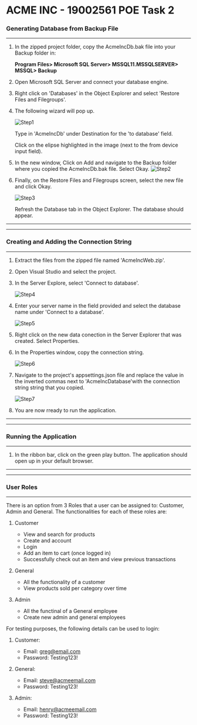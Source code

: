 # ACME INC - 19002561 POE Task 2

### Generating Database from Backup File
***

1. In the zipped project folder, copy the AcmeIncDb.bak file into your Backup folder in:

    **Program Files> Microsoft SQL Server> MSSQL11.MSSQLSERVER> MSSQL> Backup**

2. Open Microsoft SQL Server and connect your database engine.
3. Right click on 'Databases' in the Object Explorer and select 'Restore Files and Filegroups'.
4. The following wizard will pop up.

    ![Step1](https://am3pap007files.storage.live.com/y4mXWZ79UA6CeB7JSd4WDRTidJ5_AS5x23XXf1GJroTagXs77Atnxe9PMF-1Aet5p48hQsGhrFoRE6zblWyYrSA0K8aSdv5Dic9kjekfSuCrw5N99_68RfNC4201M7eGOu4bv6y1SO0O_RVLyh8ik_I0QUXlkII_GK5ANvxIdbEVSWhbIWNIEZck5VjMysNnA4f?width=300&height=350&cropmode=none)

    Type in 'AcmeIncDb' under Destination for the 'to database' field.

    Click on the elipse highlighted in the image (next to the from device input field).

5. In the new window,  Click on Add and navigate to the Backup folder where you copied the AcmeIncDb.bak file. Select Okay.
    ![Step2](https://am3pap007files.storage.live.com/y4mNmZPvMBOSYsstZrgxEPuVIIQBFNDkVGLJIn66ts_gzFlLhlATLbuHPXXRUiiaTYLPSXIU5sMcrSMoFhRQPLJpcBq2F_DZGucwydpQ5XdeC0pADDnK3t8jVeB1I_enBrqyeDSLvmhYpbqT2VRN2tYJI8Y8OZh9Bfy-j5iykvalbuCaxQc8pDdIC5tHNU8Lz0t?width=300&height=350&cropmode=none)

   
6. Finally, on the Restore Files and Filegroups screen, select the new file and click Okay.

    ![Step3](https://am3pap007files.storage.live.com/y4mCVV9AqC-AE9e3XSswvq0wX-BSGOZDEQ9kWgJXduoZY-18hn4JqsTHGpBvBRZtJQfglA3c_zOV9DAOQcOVKJddALvAjwoRkY3U0_2atSnJmnIB5OdhDyUsCrdjy04i20fg6rsc-kUfCnflLFucqPQeCvDglw6C-6sjkxCPAJtFRZgeMtDFhuyhsFr57yuMOg5?width=300&height=350&cropmode=none)

    Refresh the Database tab in the Object Explorer. The database should appear.


---
---
### Creating and Adding the Connection String
***
1. Extract the files from the zipped file named 'AcmeIncWeb.zip'. 
2. Open Visual Studio and select the project.
3. In the Server Explore, select 'Connect to database'.

   ![Step4](https://am3pap007files.storage.live.com/y4mUfaUDgxp2p9kwPukXUZ5yZxblc4xBD4qoOld7CpGrcyvLF86RKAgmO3gOhXBGh_CagbHJ8W4cKTFm2BdyrZeRZooAD44_iao8W5xCDOiceMmRxidGebIyw2WAFWUF2uCntjI6IUapBSnw5lln9D02T7D_P13ro4ul3SxbcMiWSDZnH3SLK2bIXQgNYkxoH-y?width=400&height=100&cropmode=none)

4. Enter your server name in the field provided and select the database name under 'Connect to a database'.

   ![Step5](https://am3pap007files.storage.live.com/y4mPptSGZY8kJ5PeQ9oo6dA6-2mR-7YTeKMKC2dGo9fQeAd0yIrP-0bt3ybuMUACWsvA6Gofw51XfZMcm-fzomFi9WEK9ZpeSBNSALO0wG01rkvndBTPTo2xoV6CsM6KqDzud9yGrg7b6hdrPI9TvQ0GpYCrdRrn7tsS3wg4RLyWvdnZLMHKDV-M8Qca5IhFV1Z?width=300&height=400&cropmode=none)

5. Right click on the new data conection in the Server Explorer that was created. Select Properties.
6. In the Properties window, copy the connection string.

   ![Step6](https://am3pap007files.storage.live.com/y4mSLyBdGGqxQaP3xb4rPoC6QJZ06H-ykDNWmEaq1VSacM-TDx0uv2scSx3RrfDIJAPpcfIOQW7xXI-jPfNpNpCtYHlZiSNXJXmOelrNGdO5V3B3DomxmuUn15vvFUefXMCc_p3Ujs0xN3YMG4nEmBNpcIbC3y8nakvzxTFSVMhGeHZ1OgNwm7EIqvUKtWElM_F?width=400&height=100&cropmode=none)


7. Navigate to the project's appsettings.json file and replace the value in the inverted commas next to 'AcmeIncDatabase'with the connection string string that you copied.

    ![Step7](https://am3pap007files.storage.live.com/y4mgQ850Mf0dbGnS2DJxMaW8mKZuxU9LS2i9Lbb1pdrf7HnR3VfUgRH0PQv0YuHfpzoVkBsDnR58TJX2jskv9FKXtL9zReEVfZI87cfUAsOl3LOoicyh8_QD5fQ-UhFGD5Xol4ECLejmJB2XiZyJXCxFo9SEg4TnVBL1N4bqn8choIf-bdaWFnSyoPXMXoeut8-?width=500&height=100&cropmode=none)

8. You are now rready to run the application.

---
---
### Running the Application
***

1. In the ribbon bar, click on the green play button. The application should open up in your default browser. 


---
---
### User Roles
***

There is an option from 3 Roles that a user can be assigned to: Customer, Admin and General. The functionalities for each of these roles are:

1. Customer
    * View and search for products
    * Create and account
    * Login
    * Add an item to cart (once logged in)
    * Successfully check out an item and view previous transactions

2. General
    * All the functionality of a customer 
    * View products sold per category over time

3. Admin
     * All the functinal of a General employee
     * Create new admin and general employees



For testing purposes, the following details can be used to login:


1. Customer: 
     * Email: greg@email.com
     * Password: Testing123!

2. General:
     * Email: steve@acmeemail.com
     * Password: Testing123!

3. Admin: 
      * Email: henry@acmeemail.com
      * Password: Testing123!


